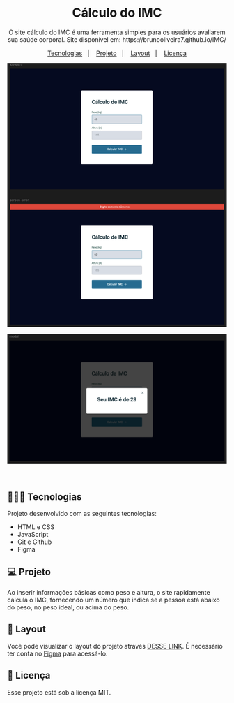 <h1 align="center"> Cálculo do IMC </h1>

<p align="center">
O site cálculo do IMC é uma ferramenta simples para os usuários avaliarem sua saúde corporal. Site disponível em: https://brunooliveira7.github.io/IMC/
</p>

<p align="center">
  <a href="#-tecnologias">Tecnologias</a>&nbsp;&nbsp;&nbsp;|&nbsp;&nbsp;&nbsp;
  <a href="#-projeto">Projeto</a>&nbsp;&nbsp;&nbsp;|&nbsp;&nbsp;&nbsp;
  <a href="#-layout">Layout</a>&nbsp;&nbsp;&nbsp;|&nbsp;&nbsp;&nbsp;
  <a href="#memo-licença">Licença</a>
</p>

<p align="center">
  <img alt="License" src="https://github.com/brunooliveira7/IMC/blob/main/assets/Layout%20IMC%201.png">
</p>
<p align="center">
  <img alt="License" src="https://github.com/brunooliveira7/IMC/blob/main/assets/Layout%20IMC%202.png">
</p>

<br>

## 🧑🏻‍💻 Tecnologias

Projeto desenvolvido com as seguintes tecnologias:

- HTML e CSS
- JavaScript
- Git e Github
- Figma

## 💻 Projeto

Ao inserir informações básicas como peso e altura, o site rapidamente calcula o IMC, fornecendo um número que indica se a pessoa está abaixo do peso, no peso ideal, ou acima do peso.

## 🔖 Layout

Você pode visualizar o layout do projeto através [DESSE LINK](https://www.figma.com/design/H4NvM7XpxlYZlFJu8QdON3/IMC-(Copy)?node-id=6-4&m=dev). É necessário ter conta no [Figma](https://figma.com) para acessá-lo.

## :memo: Licença

Esse projeto está sob a licença MIT.
